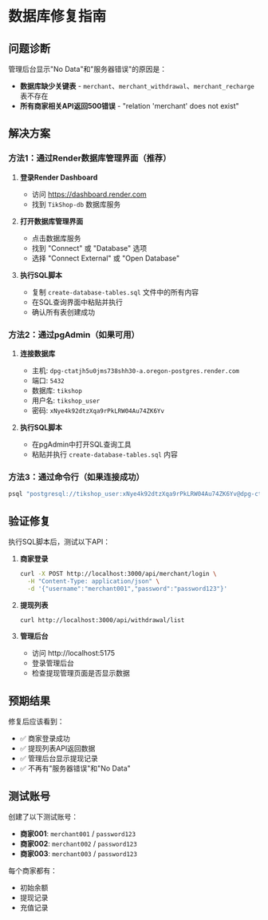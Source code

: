 # 数据库修复指南

## 问题诊断
管理后台显示"No Data"和"服务器错误"的原因是：
- **数据库缺少关键表** - `merchant`、`merchant_withdrawal`、`merchant_recharge` 表不存在
- **所有商家相关API返回500错误** - "relation 'merchant' does not exist"

## 解决方案

### 方法1：通过Render数据库管理界面（推荐）

1. **登录Render Dashboard**
   - 访问 https://dashboard.render.com
   - 找到 `TikShop-db` 数据库服务

2. **打开数据库管理界面**
   - 点击数据库服务
   - 找到 "Connect" 或 "Database" 选项
   - 选择 "Connect External" 或 "Open Database"

3. **执行SQL脚本**
   - 复制 `create-database-tables.sql` 文件中的所有内容
   - 在SQL查询界面中粘贴并执行
   - 确认所有表创建成功

### 方法2：通过pgAdmin（如果可用）

1. **连接数据库**
   - 主机: `dpg-ctatjh5u0jms738shh30-a.oregon-postgres.render.com`
   - 端口: `5432`
   - 数据库: `tikshop`
   - 用户名: `tikshop_user`
   - 密码: `xNye4k92dtzXqa9rPkLRW04Au74ZK6Yv`

2. **执行SQL脚本**
   - 在pgAdmin中打开SQL查询工具
   - 粘贴并执行 `create-database-tables.sql` 内容

### 方法3：通过命令行（如果连接成功）

```bash
psql "postgresql://tikshop_user:xNye4k92dtzXqa9rPkLRW04Au74ZK6Yv@dpg-ctatjh5u0jms738shh30-a.oregon-postgres.render.com/tikshop" -f create-database-tables.sql
```

## 验证修复

执行SQL脚本后，测试以下API：

1. **商家登录**
   ```bash
   curl -X POST http://localhost:3000/api/merchant/login \
     -H "Content-Type: application/json" \
     -d '{"username":"merchant001","password":"password123"}'
   ```

2. **提现列表**
   ```bash
   curl http://localhost:3000/api/withdrawal/list
   ```

3. **管理后台**
   - 访问 http://localhost:5175
   - 登录管理后台
   - 检查提现管理页面是否显示数据

## 预期结果

修复后应该看到：
- ✅ 商家登录成功
- ✅ 提现列表API返回数据
- ✅ 管理后台显示提现记录
- ✅ 不再有"服务器错误"和"No Data"

## 测试账号

创建了以下测试账号：
- **商家001**: `merchant001` / `password123`
- **商家002**: `merchant002` / `password123`  
- **商家003**: `merchant003` / `password123`

每个商家都有：
- 初始余额
- 提现记录
- 充值记录
